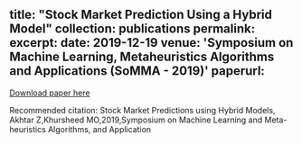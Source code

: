 title: "Stock Market Prediction Using a Hybrid Model"
collection: publications
permalink: 
excerpt: 
date: 2019-12-19
venue: 'Symposium on Machine Learning, Metaheuristics Algorithms and Applications (SoMMA - 2019)'
paperurl:
---

[Download paper here](https://drive.google.com/file/d/11-6rmZS8Y0Mq9jX7Zv6QOQAbvux4hjf-/view?usp=sharing)

Recommended citation: Stock Market Predictions using Hybrid Models, Akhtar Z,Khursheed MO,2019,Symposium on Machine Learning and Meta-heuristics Algorithms, and Application